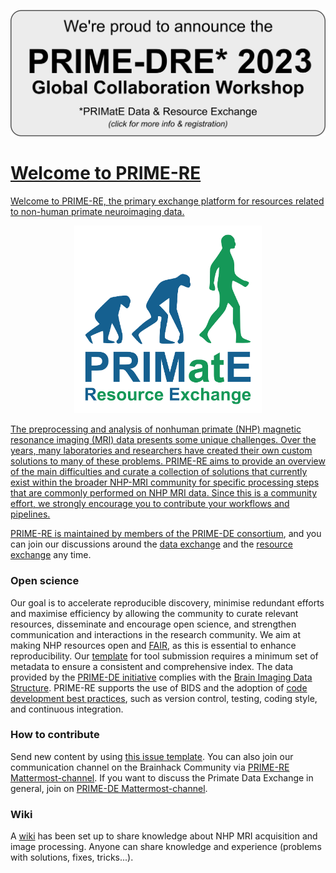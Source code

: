 <p align="center"> <a href="https://prime-re.github.io/GCW2023"><img src="https://raw.githubusercontent.com/PRIME-RE/prime-re.github.io/master/images/PRIME-DRE_GCW2023.png"></p>
     
# Welcome to PRIME-RE

Welcome to PRIME-RE, the primary exchange platform for resources related to non-human primate neuroimaging data.

<p align="center"> <img height="300" src="https://raw.githubusercontent.com/PRIME-RE/prime-re.github.io/master/images/logo3.png"></p>

The preprocessing and analysis of nonhuman primate (NHP) magnetic resonance imaging (MRI) data presents some unique challenges. Over the years, many laboratories and researchers have created their own custom solutions to many of these problems. PRIME-RE aims to provide an overview of the main difficulties and curate a collection of solutions that currently exist within the broader NHP-MRI community for specific processing steps that are commonly performed on NHP MRI data. Since this is a community effort, we strongly encourage you to contribute your workflows and pipelines. 

PRIME-RE is maintained by members of the [PRIME-DE consortium](http://fcon_1000.projects.nitrc.org/indi/indiPRIME.html), and you can join our discussions around the [data exchange](https://mattermost.brainhack.org/brainhack/channels/prime-de) and the [resource exchange](https://mattermost.brainhack.org/brainhack/channels/compmri_resourcehub) any time.


### Open science

Our goal is to accelerate reproducible discovery, minimise redundant efforts and maximise efficiency by allowing the community to curate relevant resources, disseminate and encourage open science, and strengthen communication and interactions in the research community. We aim at making NHP resources open and [FAIR](https://doi.org/10.1038/sdata.2016.18), as this is essential to enhance reproducibility. Our [template](https://github.com/PRIME-RE/prime-re.github.io/issues/new?assignees=&labels=new-resource&template=new-resource.md&title=%3CResource+Name%3E) for tool submission requires a minimum set of metadata to ensure a consistent and comprehensive index. The data provided by the [PRIME-DE initiative](http://fcon_1000.projects.nitrc.org/indi/indiPRIME.html) complies with the [Brain Imaging Data Structure](https://doi.org/10.1038/sdata.2016.44). PRIME-RE supports the use of BIDS and the adoption of [code development best practices](https://doi.org/10.1038/nn.4550), such as version control, testing, coding style, and continuous integration.



### How to contribute
Send new content by using [this issue template](https://github.com/PRIME-RE/prime-re.github.io/issues/new?assignees=&labels=new-resource&template=new-resource.md&title=%3CResource+Name%3E). You can also join our communication channel on the Brainhack Community via [PRIME-RE Mattermost-channel](https://mattermost.brainhack.org/brainhack/channels/compmri_resourcehub). If you want to discuss the Primate Data Exchange in general, join on [PRIME-DE Mattermost-channel](https://mattermost.brainhack.org/brainhack/channels/prime-de).

### Wiki
A [wiki](https://github.com/PRIME-RE/prime-re.github.io/wiki) has been set up to share knowledge about NHP MRI acquisition and image processing. Anyone can share knowledge and experience (problems with solutions, fixes, tricks...).
